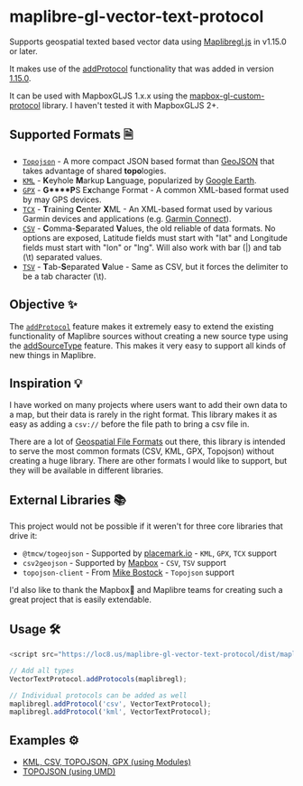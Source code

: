 # maplibre-gl-vector-text-protocol
Supports geospatial texted based vector data using [Maplibregl.js](https://github.com/maplibre/maplibre-gl-js) in v1.15.0 or later.

It makes use of the [addProtocol](https://github.com/maplibre/maplibre-gl-js/pull/30) functionality that was added in version [1.15.0](https://github.com/maplibre/maplibre-gl-js/releases/tag/v1.15.0).

It can be used with MapboxGLJS 1.x.x using the [mapbox-gl-custom-protocol](https://www.github.com/jimmyrocks/mapbox-gl-custom-protocol) library. I haven't tested it with MapboxGLJS 2+.

## Supported Formats 🗎
* [`Topojson`](https://en.wikipedia.org/wiki/GeoJSON#TopoJSON) - A more compact JSON based format than [GeoJSON](https://en.wikipedia.org/wiki/GeoJSON) that takes advantage of shared **topo**logies.
* [`KML`](https://en.wikipedia.org/wiki/Keyhole_Markup_Language) - **K**eyhole **M**arkup **L**anguage, popularized by [Google Earth](https://en.wikipedia.org/wiki/Google_Earth).
* [`GPX`](https://en.wikipedia.org/wiki/GPS_Exchange_Format) - **G****P**S E**x**change Format - A common XML-based format used by may GPS devices.
* [`TCX`](https://en.wikipedia.org/wiki/Training_Center_XML) - **T**raining **C**enter **X**ML - An XML-based format used by various Garmin devices and applications (e.g. [Garmin Connect](https://connect.garmin.com)).
* [`CSV`](https://en.wikipedia.org/wiki/Comma-separated_values) - **C**omma-**S**eparated **V**alues, the old reliable of data formats. No options are exposed, Latitude fields must start with "lat" and Longitude fields must start with "lon" or "lng". Will also work with bar (|) and tab (\t) separated values.
* [`TSV`](https://en.wikipedia.org/wiki/Tab-separated_values) - **T**ab-**S**eparated **V**alue - Same as CSV, but it forces the delimiter to be a tab character (\t).

## Objective ✨
The [`addProtocol`](https://github.com/maplibre/maplibre-gl-js/blob/492bec58c5684609af8fba81ef01e5f5a3ef0711/src/index.js#L177) feature makes it extremely easy to extend the existing functionality of Maplibre sources without creating a new source type using the [addSourceType](https://github.com/maplibre/maplibre-gl-js/blob/d375def728d23b9d443a4dcaab0fd06df912223e/src/ui/map.ts#L1583) feature. This makes it very easy to support all kinds of new things in Maplibre. 

## Inspiration 💡
I have worked on many projects where users want to add their own data to a map, but their data is rarely in the right format. This library makes it as easy as adding a `csv://` before the file path to bring a csv file in.

There are a lot of [Geospatial File Formats](https://en.wikipedia.org/wiki/GIS_file_formats#Vector) out there, this library is intended to serve the most common formats (CSV, KML, GPX, Topojson) without creating a huge library. There are other formats I would like to support, but they will be available in different libraries.

## External Libraries 📚
This project would not be possible if it weren't for three core libraries that drive it:
* `@tmcw/togeojson` - Supported by [placemark.io](https:placemark.io) - `KML`, `GPX`, `TCX` support
* `csv2geojson` - Supported by [Mapbox](https://mapbox.com) - `CSV`, `TSV` support
* `topojson-client` - From [Mike Bostock](https://github.com/mbostock) - `Topojson` support

I'd also like to thank the Mapbox🚀 and Maplibre teams for creating such a great project that is easily extendable.

## Usage 🛠️

```javascript
<script src="https://loc8.us/maplibre-gl-vector-text-protocol/dist/maplibre-gl-vector-text-protocol.js"></script>

// Add all types
VectorTextProtocol.addProtocols(maplibregl);

// Individual protocols can be added as well
maplibregl.addProtocol('csv', VectorTextProtocol);
maplibregl.addProtocol('kml', VectorTextProtocol);
```

## Examples ⚙️
* [KML, CSV, TOPOJSON, GPX (using Modules)](https://loc8.us/maplibre-gl-vector-text-protocol/examples/index.html)
* [TOPOJSON (using UMD)](https://loc8.us/maplibre-gl-vector-text-protocol/examples/umd.html)
